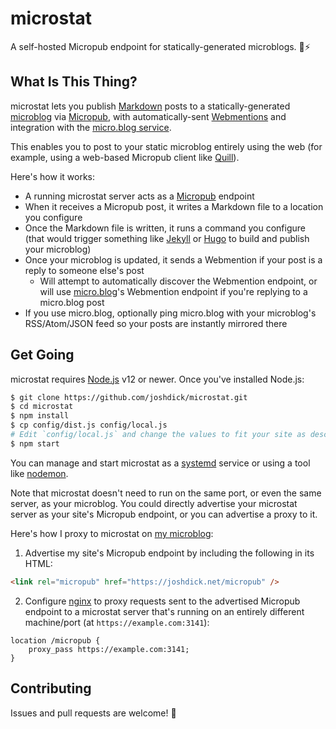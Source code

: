# microstat

A self-hosted Micropub endpoint for statically-generated microblogs. 📝⚡️

## What Is This Thing?

microstat lets you publish [Markdown](https://en.wikipedia.org/wiki/Markdown) posts to a statically-generated [microblog](https://en.wikipedia.org/wiki/Microblogging) via [Micropub](https://indieweb.org/Micropub), with automatically-sent [Webmentions](https://indieweb.org/Webmention) and integration with the [micro.blog service](https://micro.blog).

This enables you to post to your static microblog entirely using the web (for example, using a web-based Micropub client like [Quill](https://quill.p3k.io)).

Here's how it works:

- A running microstat server acts as a [Micropub](https://indieweb.org/Micropub) endpoint
- When it receives a Micropub post, it writes a Markdown file to a location you configure
- Once the Markdown file is written, it runs a command you configure (that would trigger something like [Jekyll](https://jekyllrb.com/) or [Hugo](https://gohugo.io/) to build and publish your microblog)
- Once your microblog is updated, it sends a Webmention if your post is a reply to someone else's post
  - Will attempt to automatically discover the Webmention endpoint, or will use [micro.blog](https://micro.blog)'s Webmention endpoint if you're replying to a micro.blog post
- If you use micro.blog, optionally ping micro.blog with your microblog's RSS/Atom/JSON feed so your posts are instantly mirrored there

## Get Going

microstat requires [Node.js](https://nodejs.org) v12 or newer. Once you've installed Node.js:

```bash
$ git clone https://github.com/joshdick/microstat.git
$ cd microstat
$ npm install
$ cp config/dist.js config/local.js
# Edit `config/local.js` and change the values to fit your site as described by the comments above each value
$ npm start
```

You can manage and start microstat as a [systemd](https://en.wikipedia.org/wiki/Systemd) service or using a tool like [nodemon](https://nodemon.io).

Note that microstat doesn't need to run on the same port, or even the same server, as your microblog. You could directly advertise your microstat server as your site's Micropub endpoint, or you can advertise a proxy to it.

Here's how I proxy to microstat on [my microblog](https://joshdick.net/microblog):

1. Advertise my site's Micropub endpoint by including the following in its HTML:

```html
<link rel="micropub" href="https://joshdick.net/micropub" />
```

2. Configure [nginx](https://nginx.org) to proxy requests sent to the advertised Micropub endpoint to a microstat server that's running on an entirely different machine/port (at `https://example.com:3141`):

```nginx
location /micropub {
	proxy_pass https://example.com:3141;
}
```

## Contributing

Issues and pull requests are welcome! 🙂
